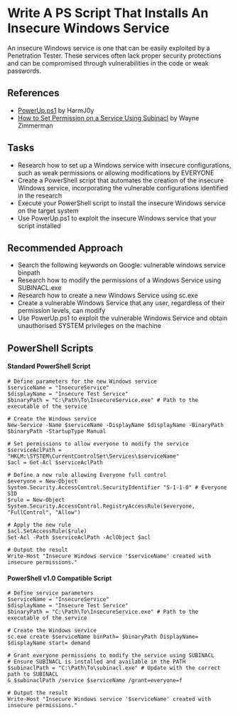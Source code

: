 # Write A PS Script That Installs An Insecure Windows Service
An insecure Windows service is one that can be easily exploited by a Penetration Tester. These services often lack proper security protections and can be compromised through vulnerabilities in the code or weak passwords.

## References
- [PowerUp.ps1](https://github.com/PowerShellMafia/PowerSploit/tree/master/Privesc) by HarmJ0y
- [How to Set Permission on a Service Using Subinacl](http://www.waynezim.com/2010/02/how-to-set-permission-on-a-service-using-subinacl/) by Wayne Zimmerman

## Tasks
- Research how to set up a Windows service with insecure configurations, such as weak permissions or allowing modifications by EVERYONE
- Create a PowerShell script that automates the creation of the insecure Windows service, incorporating the vulnerable configurations identified in the research
- Execute your PowerShell script to install the insecure Windows service on the target system
- Use PowerUp.ps1 to exploit the insecure Windows service that your script installed

## Recommended Approach
- Search the following keywords on Google: vulnerable windows service binpath
- Research how to modify the permissions of a Windows Service using SUBINACL.exe
- Research how to create a new Windows Service using sc.exe
- Create a vulnerable Windows Service that any user, regardless of their permission levels, can modify
- Use PowerUp.ps1 to exploit the vulnerable Windows Service and obtain unauthorised SYSTEM privileges on the machine

## PowerShell Scripts

#### Standard PowerShell Script
```
# Define parameters for the new Windows service
$serviceName = "InsecureService"
$displayName = "Insecure Test Service"
$binaryPath = "C:\Path\To\InsecureService.exe" # Path to the executable of the service

# Create the Windows service
New-Service -Name $serviceName -DisplayName $displayName -BinaryPath $binaryPath -StartupType Manual

# Set permissions to allow everyone to modify the service
$serviceAclPath = "HKLM:\SYSTEM\CurrentControlSet\Services\$serviceName"
$acl = Get-Acl $serviceAclPath

# Define a new rule allowing Everyone full control
$everyone = New-Object System.Security.AccessControl.SecurityIdentifier "S-1-1-0" # Everyone SID
$rule = New-Object System.Security.AccessControl.RegistryAccessRule($everyone, "FullControl", "Allow")

# Apply the new rule
$acl.SetAccessRule($rule)
Set-Acl -Path $serviceAclPath -AclObject $acl

# Output the result
Write-Host "Insecure Windows service '$serviceName' created with insecure permissions."
```

#### PowerShell v1.0 Compatible Script
```
# Define service parameters
$serviceName = "InsecureService"
$displayName = "Insecure Test Service"
$binaryPath = "C:\Path\To\InsecureService.exe" # Path to the executable of the service

# Create the Windows service
sc.exe create $serviceName binPath= $binaryPath DisplayName= $displayName start= demand

# Grant everyone permissions to modify the service using SUBINACL
# Ensure SUBINACL is installed and available in the PATH
$subinaclPath = "C:\Path\To\subinacl.exe" # Update with the correct path to SUBINACL
& $subinaclPath /service $serviceName /grant=everyone=f

# Output the result
Write-Host "Insecure Windows service '$serviceName' created with insecure permissions."
```


